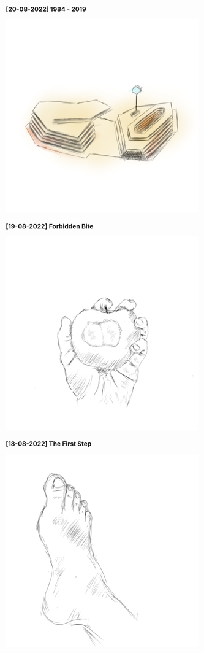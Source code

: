 ### [20-08-2022] 1984 - 2019
![1984-2019](https://raw.githubusercontent.com/Anirudh-C/art-journal/master/img/1984-2019.png)
### [19-08-2022] Forbidden Bite
![hand-apple](https://raw.githubusercontent.com/Anirudh-C/art-journal/master/img/hand-apple.png)
### [18-08-2022] The First Step
![foot-1](https://raw.githubusercontent.com/Anirudh-C/art-journal/master/img/foot-1.png)
